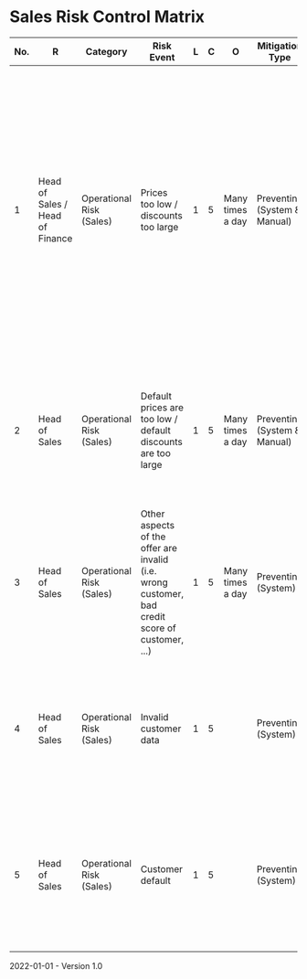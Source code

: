 # Sales Risk Control Matrix

| No.  | R                               | Category                 | Risk Event                                                   | L    | C    | O                | Mitigation Type              | Mitigation Strategy                                          | L*   | C*   | Changes | Comments | ES   | EY   |
| ---- | ------------------------------- | ------------------------ | ------------------------------------------------------------ | ---- | ---- | ---------------- | ---------------------------- | ------------------------------------------------------------ | ---- | ---- | ------- | -------- | ---- | ---- |
| 1    | Head of Sales / Head of Finance | Operational Risk (Sales) | Prices too low / discounts too large                         | 1    | 5    | Many times a day | Preventing (System & Manual) | Default prices and standard discounts are stored in the IT system responsible for the offer generation. Deviations require additional electronical approval in the system by the head of sales or head of finance. Without this electronic approval the offer cannot get created. | 1    | 1    |         |          | yes  | yes  |
| 2    | Head of Sales                   | Operational Risk (Sales) | Default prices are too low / default discounts are too large | 1    | 5    | Many times a day | Preventing (System & Manual) | Changes to default prices and default discounts can only be entered into the IT system by the head of sales or head of finance. | 1    | 1    |         |          | yes  | yes  |
| 3    | Head of Sales                   | Operational Risk (Sales) | Other aspects of the offer are invalid (i.e. wrong customer, bad credit score of customer, ...) | 1    | 5    | Many times a day | Preventing (System)          | The offer is none-binding and only becomes binding with the order confirmation where additional checks are performed. | 1    | 1    |         |          | yes  | yes  |
| 4    | Head of Sales                   | Operational Risk (Sales) | Invalid customer data                                        | 1    | 5    |                  | Preventing (System)          | Customer data gets compared with the information provided from credit rating agencies, company registration forms etc. | 1    | 1    |         |          | yes  | yes  |
| 5    | Head of Sales                   | Operational Risk (Sales) | Customer default                                             | 1    | 5    |                  | Preventing (System)          | Only customers with a credit score of XXXX-Crefo / XXXX-Coface / XXXX-Schufa get approved during the order confirmation. | 1    | 1    |         |          | yes  | yes  |



2022-01-01 - Version 1.0
